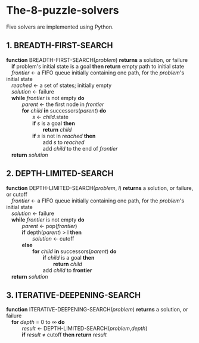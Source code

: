 # The-8-puzzle-solvers
Five solvers are implemented using Python. 

## 1. BREADTH-FIRST-SEARCH

__function__ BREADTH-FIRST-SEARCH(_problem_) __returns__ a solution, or failure  
&emsp;__if__ problem's initial state is a goal __then return__ empty path to initial state  
&emsp;_frontier_ &larr; a FIFO queue initially containing one path, for the _problem_'s initial state  
&emsp;_reached_ &larr; a set of states; initially empty  
&emsp;_solution_ &larr; failure  
&emsp;__while__  _frontier_ is not empty __do__  
&emsp;&emsp;&emsp;_parent_ &larr; the first node in _frontier_  
&emsp;&emsp;&emsp;__for__ _child_ __in__ successors(_parent_) __do__   
&emsp;&emsp;&emsp;&emsp;&emsp;_s_ &larr; _child_.state  
&emsp;&emsp;&emsp;&emsp;&emsp;__if__ _s_ is a goal  __then__  
&emsp;&emsp;&emsp;&emsp;&emsp;&emsp;&emsp;__return__  _child_  
&emsp;&emsp;&emsp;&emsp;&emsp;__if__ _s_ is not in _reached_ __then__  
&emsp;&emsp;&emsp;&emsp;&emsp;&emsp;&emsp;add _s_ to _reached_  
&emsp;&emsp;&emsp;&emsp;&emsp;&emsp;&emsp;add _child_ to the end of _frontier_  
&emsp;__return__  _solution_


## 2. DEPTH-LIMITED-SEARCH

__function__ DEPTH-LIMITED-SEARCH(_problem_, _l_) __returns__ a solution, or failure, or cutoff  
&emsp;_frontier_ &larr; a FIFO queue initially containing one path, for the _problem_'s initial state  
&emsp;_solution_ &larr; failure  
&emsp;__while__  _frontier_ is not empty __do__  
&emsp;&emsp;&emsp;_parent_ &larr; pop(_frontier_)  
&emsp;&emsp;&emsp;__if__ depth(_parent_) > l __then__  
&emsp;&emsp;&emsp;&emsp;&emsp;_solution_ &larr; cutoff  
&emsp;&emsp;&emsp;__else__  
&emsp;&emsp;&emsp;&emsp;&emsp;__for__ _child_ __in__ successors(_parent_) __do__  
&emsp;&emsp;&emsp;&emsp;&emsp;&emsp;&emsp;__if__ _child_ is a goal __then__  
&emsp;&emsp;&emsp;&emsp;&emsp;&emsp;&emsp;&emsp;&emsp;__return__ _child_  
&emsp;&emsp;&emsp;&emsp;&emsp;&emsp;&emsp;add _child_ to __frontier__  
&emsp;__return__  _solution_  

## 3. ITERATIVE-DEEPENING-SEARCH

__function__ ITERATIVE-DEEPENING-SEARCH(_problem_) __returns__ a solution, or failure  
&emsp;__for__ _depth_ = 0 to &infin; __do__  
&emsp;&emsp;&emsp;_result_ &larr; DEPTH\-LIMITED\-SEARCH(_problem_,_depth_)  
&emsp;&emsp;&emsp;__if__ _result_ &ne; cutoff __then return__ _result_
